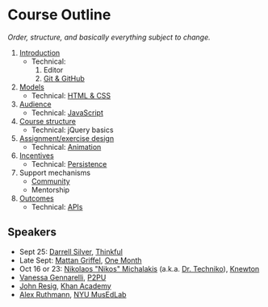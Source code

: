 # Course Outline

*Order, structure, and basically everything subject to change.*

1. [Introduction](topics/introduction.md)
    * Technical:
        1. Editor
        1. [Git & GitHub](topics/github.md)
1. [Models](topics/models.md)
    * Technical: [HTML & CSS](topics/html.md)
1. [Audience](topics/audience.md)
    * Technical: [JavaScript](topics/javascript.md)
1. [Course structure](topics/course_structure.md)
    * Technical: jQuery basics
1. [Assignment/exercise design](assignment_design.md)
    * Technical: [Animation](topics/animation.md)
1. [Incentives](topics/incentives.md)
    * Technical: [Persistence](topics/persistence.md)
1. Support mechanisms
    * [Community](topics/community.md)
    * Mentorship
1. [Outcomes](topics/outcomes.md)
    * Technical: [APIs](topics/apis.md)

## Speakers

* Sept 25: [Darrell Silver](http://darrellsilver.com/), [Thinkful](http://www.thinkful.com/)
* Late Sept: [Mattan Griffel](http://about.me/mattangriffel), [One Month](https://onemonth.com/)
* Oct 16 or 23: [Nikolaos "Nikos" Michalakis](http://www.linkedin.com/pub/nikolaos-michalakis/1/40b/3b0) (a.k.a. [Dr. Techniko](http://drtechniko.com/)), [Knewton](http://www.knewton.com/)
* [Vanessa Gennarelli](http://mozzadrella.me/), [P2PU](https://p2pu.org/)
* [John Resig](http://ejohn.org/), [Khan Academy](https://www.khanacademy.org/)
* [Alex Ruthmann](http://www.alexruthmann.com/), [NYU MusEdLab](http://www.experiencingaudio.org/)
